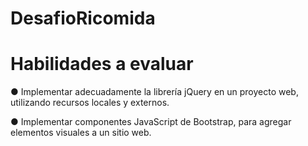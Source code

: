 # DesafioRicomida

# Habilidades a evaluar

● Implementar adecuadamente la librería jQuery en un proyecto web, utilizando
recursos locales y externos.

● Implementar componentes JavaScript de Bootstrap, para agregar elementos visuales
a un sitio web.
